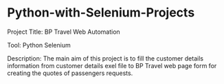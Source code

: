 # Python-with-Selenium-Projects

Project Title: BP Travel Web Automation

Tool: Python Selenium

Description: The main aim of this project is to fill the customer details information from customer details exel file to BP Travel web page form for creating the quotes of passengers requests.
